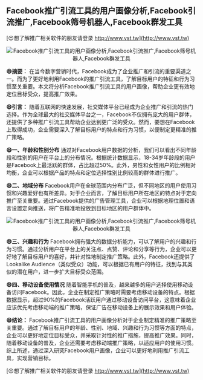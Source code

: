 ## **Facebook推广引流工具的用户画像分析,Facebook引流推广,Facebook筛号机器人,Facebook群发工具**

[😍想了解推广相关软件的朋友请登录 http://www.vst.tw](http://www.vst.tw)

 <center><img src="https://vst.tw/MP4/tuiguang/png/7.png" alt="Facebook推广引流工具的用户画像分析,Facebook引流推广,Facebook筛号机器人,Facebook群发工具"></center>

**😄摘要：**
在当今数字营销时代，Facebook成为了企业推广和引流的重要渠道之一。而为了更好地利用Facebook的推广引流工具，了解目标用户的特征和行为习惯至关重要。本文将分析Facebook推广引流工具的用户画像，帮助企业更有效地定位目标受众，提高推广效果。

**😄引言：**
随着互联网的快速发展，社交媒体平台已经成为企业推广和引流的热门选择。作为全球最大的社交媒体平台之一，Facebook不仅拥有庞大的用户群体，还提供了多种推广引流工具帮助企业达到更广泛的受众。然而，要想在Facebook上取得成功，企业需要深入了解目标用户的特点和行为习惯，以便制定更精准的推广策略。

**😄一、年龄和性别分布**
通过对Facebook用户数据的分析，我们可以看出不同年龄段和性别的用户在平台上的分布情况。根据统计数据显示，18-34岁年龄段的用户是Facebook上最活跃的群体，占比超过50%。此外，男性和女性用户的比例相对均衡，企业可以根据产品的特点和定位选择性别比例较高的群体进行推广。

**😄二、地域分布**
Facebook用户在全球范围内分布广泛，但不同地区的用户使用习惯和兴趣爱好也有所差异。对于企业而言，了解目标用户所在地区的特点对于定向推广至关重要。通过Facebook提供的广告管理工具，企业可以根据地理位置和语言设置定向推送，将广告精准地投放到目标地区的用户群体中。

 <center><img src="https://vst.tw/MP4/tuiguang/png/8.png" alt="Facebook推广引流工具的用户画像分析,Facebook引流推广,Facebook筛号机器人,Facebook群发工具"></center>

**😄三、兴趣和行为**
Facebook拥有强大的数据分析能力，可以了解用户的兴趣和行为习惯。通过分析用户在平台上的关注点、点赞、评论和分享等行为，企业可以更好地了解目标用户的喜好，并针对性地制定推广策略。此外，Facebook还提供了Lookalike Audience（类似受众）功能，可以根据已有用户的特征，找到与其类似的潜在用户，进一步扩大目标受众范围。

**😄四、移动设备使用情况**
随着智能手机的普及，越来越多的用户选择使用移动设备访问Facebook。因此，企业在制定推广策略时需要考虑移动设备的特点。根据数据显示，超过90%的Facebook活跃用户通过移动设备访问平台，这意味着企业应该优先考虑移动端的推广策略，保证广告在移动设备上的展示效果和用户体验。

**😄结论：**
Facebook推广引流工具的用户画像分析对于企业制定精准的推广策略至关重要。通过了解目标用户的年龄、性别、地域、兴趣和行为习惯等方面的特点，企业可以更好地定位目标受众，并采取针对性的推广措施，提高推广效果。同时，随着移动设备的普及，企业还需要考虑移动端推广策略，以适应用户的使用习惯。综上所述，通过深入研究Facebook用户画像，企业可以更好地利用推广引流工具，实现营销目标。

[😍想了解推广相关软件的朋友请登录 http://www.vst.tw](http://www.vst.tw)



